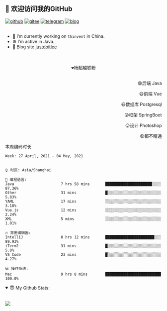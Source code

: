 <!--
**justdoitlee/justdoitlee** is a ✨ _special_ ✨ repository because its `README.md` (this file) appears on your GitHub profile.

Here are some ideas to get you started:

- 🔭 I’m currently working on ...
- 🌱 I’m currently learning ...
- 👯 I’m looking to collaborate on ...
- 🤔 I’m looking for help with ...
- 💬 Ask me about ...
- 📫 How to reach me: ...
- 😄 Pronouns: ...
- ⚡ Fun fact: ...
  -->

<h2>👋 欢迎访问我的GitHub</h2>
  <a href="https://github.com/justdoitlee"><img src="https://img.shields.io/badge/GitHub-ff79c6" alt="github"></a>
  <a href="https://gitee.com/RicardoLee"><img src="https://img.shields.io/badge/Gitee-fe7300" alt="gitee"></a>
  <a href="https://t.me/justdoitlee"><img src="https://img.shields.io/badge/telegram-green" alt="telegram"></a>
  <a href="https://justdoitlee.github.io/"><img src="https://img.shields.io/badge/blog-black" alt="blog"></a>
<br/><br/> 

- 🔭 I’m currently working on `thinvent` in China.
- ⚙️ I’m active in Java.
- 👋 Blog site [justdoitlee](https://justdoitlee.github.io)


<p align="center">
<br/>
<br/>
  <samp>
      ❤️杨超越铁粉 <br/><br/>
   </samp>
</p>


<p align="right">
😄后端 Java
</p>
<p align="right">
😃前端 Vue
</p>
<p align="right">
😆数据库 Postgresql
</p>
<p align="right">
😝框架 SpringBoot
</p>
<p align="right">
😛设计 Photoshop
</p>
<p align="right">
😧都不精通
</p>

本周编码时长

<!--START_SECTION:waka-->
```text
Week: 27 April, 2021 - 04 May, 2021


⌚︎ 时区: Asia/Shanghai

💬 编程语言: 
Java                     7 hrs 58 mins       █████████████████████░░░░   87.36% 
Other                    31 mins             █░░░░░░░░░░░░░░░░░░░░░░░░   5.83% 
YAML                     17 mins             ░░░░░░░░░░░░░░░░░░░░░░░░░   3.18% 
Vue.js                   12 mins             ░░░░░░░░░░░░░░░░░░░░░░░░░   2.24% 
XML                      5 mins              ░░░░░░░░░░░░░░░░░░░░░░░░░   1.01%

🔥 常用编辑器: 
IntelliJ                 8 hrs 12 mins       ██████████████████████░░░   89.93% 
iTerm2                   31 mins             █░░░░░░░░░░░░░░░░░░░░░░░░   5.8% 
VS Code                  23 mins             █░░░░░░░░░░░░░░░░░░░░░░░░   4.27%

💻 操作系统: 
Mac                      9 hrs 8 mins        █████████████████████████   100.0%

```


<!--END_SECTION:waka-->



<details open>
<summary>😇 My Github Stats:</summary>
<!-- 
<br/>
<br/>

 <a href="https://github.com/anuraghazra/github-readme-stats" title="Tops Language">
  <img align="center" src="https://github-readme-stats.vercel.app/api/top-langs/?username=justdoitlee&layout=compact" />
 </a>
--> 

<br/>
<br/>

<a href="https://github.com/justdoitlee/justdoitlee">
<img align="center" src="https://github-readme-stats.anuraghazra1.vercel.app/api?username=justdoitlee&show_icons=true" />
</a>



<br/>
